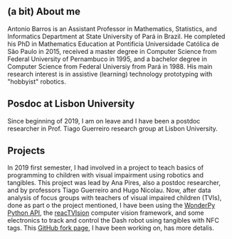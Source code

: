 ## (a bit) About me

Antonio Barros is an Assistant Professor in Mathematics, Statistics,
and Informatics Department at State University of Pará in Brazil. He
completed his PhD in Mathematics Education at Pontificia Universidade
Católica de São Paulo in 2015, received a master degree in Computer
Science from Federal University of Pernambuco in 1995, and a bachelor
degree in Computer Science from Federal Universiy from Pará in 1988.
His main research interest is in assistive (learning) technology
prototyping with "hobbyist" robotics. 

## Posdoc at Lisbon University
Since beginning of 2019, I am on leave and I have been a postdoc researcher in Prof. Tiago Guerreiro research group at Lisbon University.

## Projects

In 2019 first semester, I had involved in a project to teach basics of programming to children with visual impairment using robotics and tangibles. This project was lead by Ana Pires, also a postdoc researcher, and by professors Tiago Guerreiro and Hugo Nicolau.
Now, after data analysis of focus groups with teachers of visual impaired children (TVIs), done as part o the project mentioned, I have been using the [WonderPy Python API](https://github.com/playi/WonderPy), the [reacTVIsion](http://reactivision.sourceforge.net) computer vision framework, and some electronics to track and control the Dash robot using tangibles with NFC tags. This [GitHub fork page](https://github.com/ajbn/WonderPyExamples), I have been working on, has more detalis.
